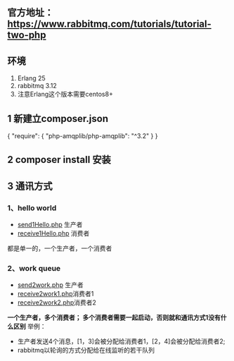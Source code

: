 ## 官方地址：https://www.rabbitmq.com/tutorials/tutorial-two-php
## 环境
1. Erlang 25
2. rabbitmq 3.12
3. 注意Erlang这个版本需要centos8+

## 1 新建立composer.json

{
    "require": {
        "php-amqplib/php-amqplib": "^3.2"
    }
}

## 2 composer install 安装

## 3 通讯方式
### 1、hello world
* [send1Hello.php](send1Hello.php)  生产者
* [receive1Hello.php](receive1Hello.php) 消费者

都是单一的，一个生产者，一个消费者

### 2、work queue
* [send2work.php](send2work.php) 生产者
* [receive2work1.php](receive2work1.php)消费者1
* [receive2work2.php](receive2work2.php)消费者2

**一个生产者，多个消费者；
多个消费者需要一起启动，否则就和通讯方式1没有什么区别**
举例：
* 生产者发送4个消息，[1，3]会被分配给消费者1，[2，4]会被分配给消费者2;
* rabbitmq以轮询的方式分配给在线监听的若干队列
